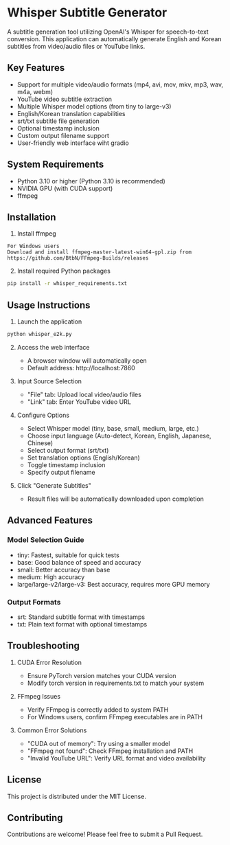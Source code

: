 # Whisper Subtitle Generator

A subtitle generation tool utilizing OpenAI's Whisper for speech-to-text conversion. This application can automatically generate English and Korean subtitles from video/audio files or YouTube links.

## Key Features

- Support for multiple video/audio formats (mp4, avi, mov, mkv, mp3, wav, m4a, webm)
- YouTube video subtitle extraction
- Multiple Whisper model options (from tiny to large-v3)
- English/Korean translation capabilities
- srt/txt subtitle file generation
- Optional timestamp inclusion
- Custom output filename support
- User-friendly web interface wiht gradio

## System Requirements

- Python 3.10 or higher (Python 3.10 is recommended)
- NVIDIA GPU (with CUDA support)
- ffmpeg

## Installation

1. Install ffmpeg 
```
For Windows users
Download and install ffmpeg-master-latest-win64-gpl.zip from https://github.com/BtbN/FFmpeg-Builds/releases
```

2. Install required Python packages
```bash
pip install -r whisper_requirements.txt
```

## Usage Instructions

1. Launch the application
```bash
python whisper_e2k.py
```

2. Access the web interface
   - A browser window will automatically open
   - Default address: http://localhost:7860

3. Input Source Selection
   - "File" tab: Upload local video/audio files
   - "Link" tab: Enter YouTube video URL

4. Configure Options
   - Select Whisper model (tiny, base, small, medium, large, etc.)
   - Choose input language (Auto-detect, Korean, English, Japanese, Chinese)
   - Select output format (srt/txt)
   - Set translation options (English/Korean)
   - Toggle timestamp inclusion
   - Specify output filename

5. Click "Generate Subtitles"
   - Result files will be automatically downloaded upon completion

## Advanced Features

### Model Selection Guide
- tiny: Fastest, suitable for quick tests
- base: Good balance of speed and accuracy
- small: Better accuracy than base
- medium: High accuracy
- large/large-v2/large-v3: Best accuracy, requires more GPU memory

### Output Formats
- srt: Standard subtitle format with timestamps
- txt: Plain text format with optional timestamps

## Troubleshooting

1. CUDA Error Resolution
   - Ensure PyTorch version matches your CUDA version
   - Modify torch version in requirements.txt to match your system

2. FFmpeg Issues
   - Verify FFmpeg is correctly added to system PATH
   - For Windows users, confirm FFmpeg executables are in PATH

3. Common Error Solutions
   - "CUDA out of memory": Try using a smaller model
   - "FFmpeg not found": Check FFmpeg installation and PATH
   - "Invalid YouTube URL": Verify URL format and video availability


## License

This project is distributed under the MIT License.

## Contributing

Contributions are welcome! Please feel free to submit a Pull Request.

